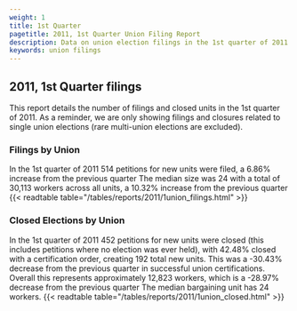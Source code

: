 ```yaml
---
weight: 1
title: 1st Quarter
pagetitle: 2011, 1st Quarter Union Filing Report
description: Data on union election filings in the 1st quarter of 2011
keywords: union filings
---
```


## 2011, 1st Quarter filings

This report details the number of filings and closed units in the 1st quarter of 2011. As a reminder, we are only showing filings and closures related to single union elections (rare multi-union elections are excluded).

### Filings by Union
In the 1st quarter of 2011 514 petitions for new units were filed, a 6.86% increase from the previous quarter The median size was 24 with a total of 30,113 workers across all units, a 10.32% increase from the previous quarter
{{< readtable table="/tables/reports/2011/1union_filings.html" >}}

### Closed Elections by Union
In the 1st quarter of 2011 452 petitions for new units were closed (this includes petitions where no election was ever held), with 42.48% closed with a certification order, creating 192 total new units. This was a -30.43% decrease from the previous quarter in successful union certifications. Overall this represents approximately 12,823 workers, which is a -28.97% decrease from the previous quarter The median bargaining unit has 24 workers.
{{< readtable table="/tables/reports/2011/1union_closed.html" >}}
